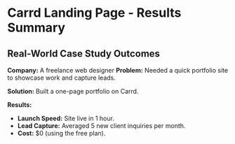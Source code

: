 # Carrd Landing Page - Results Summary

## Real-World Case Study Outcomes

**Company:** A freelance web designer
**Problem:** Needed a quick portfolio site to showcase work and capture leads.

**Solution:** Built a one-page portfolio on Carrd.

**Results:**
- **Launch Speed:** Site live in 1 hour.
- **Lead Capture:** Averaged 5 new client inquiries per month.
- **Cost:** $0 (using the free plan).
